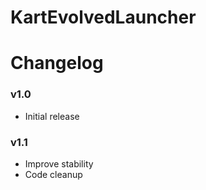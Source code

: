 # KartEvolvedLauncher


# Changelog

### v1.0

* Initial release


### v1.1

* Improve stability
* Code cleanup
